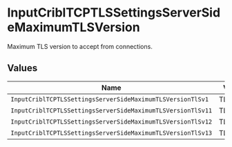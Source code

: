 # InputCriblTCPTLSSettingsServerSideMaximumTLSVersion

Maximum TLS version to accept from connections.


## Values

| Name                                                        | Value                                                       |
| ----------------------------------------------------------- | ----------------------------------------------------------- |
| `InputCriblTCPTLSSettingsServerSideMaximumTLSVersionTlSv1`  | TLSv1                                                       |
| `InputCriblTCPTLSSettingsServerSideMaximumTLSVersionTlSv11` | TLSv1.1                                                     |
| `InputCriblTCPTLSSettingsServerSideMaximumTLSVersionTlSv12` | TLSv1.2                                                     |
| `InputCriblTCPTLSSettingsServerSideMaximumTLSVersionTlSv13` | TLSv1.3                                                     |
